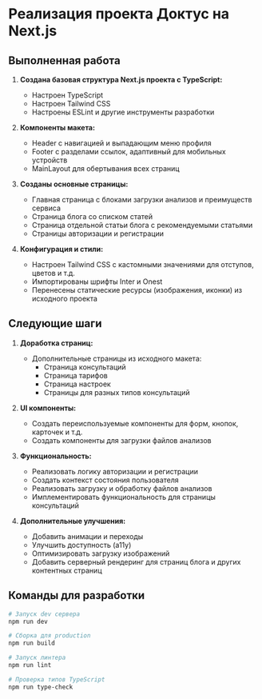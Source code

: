 # Реализация проекта Доктус на Next.js

## Выполненная работа

1. **Создана базовая структура Next.js проекта с TypeScript:**
   - Настроен TypeScript
   - Настроен Tailwind CSS
   - Настроены ESLint и другие инструменты разработки

2. **Компоненты макета:**
   - Header с навигацией и выпадающим меню профиля
   - Footer с разделами ссылок, адаптивный для мобильных устройств
   - MainLayout для обертывания всех страниц

3. **Созданы основные страницы:**
   - Главная страница с блоками загрузки анализов и преимуществ сервиса
   - Страница блога со списком статей
   - Страница отдельной статьи блога с рекомендуемыми статьями
   - Страницы авторизации и регистрации

4. **Конфигурация и стили:**
   - Настроен Tailwind CSS с кастомными значениями для отступов, цветов и т.д.
   - Импортированы шрифты Inter и Onest
   - Перенесены статические ресурсы (изображения, иконки) из исходного проекта

## Следующие шаги

1. **Доработка страниц:**
   - Дополнительные страницы из исходного макета:
     - Страница консультаций
     - Страница тарифов
     - Страница настроек
     - Страницы для разных типов консультаций

2. **UI компоненты:**
   - Создать переиспользуемые компоненты для форм, кнопок, карточек и т.д.
   - Создать компоненты для загрузки файлов анализов

3. **Функциональность:**
   - Реализовать логику авторизации и регистрации
   - Создать контекст состояния пользователя
   - Реализовать загрузку и обработку файлов анализов
   - Имплементировать функциональность для страницы консультаций

4. **Дополнительные улучшения:**
   - Добавить анимации и переходы
   - Улучшить доступность (a11y)
   - Оптимизировать загрузку изображений
   - Добавить серверный рендеринг для страниц блога и других контентных страниц

## Команды для разработки

```bash
# Запуск dev сервера
npm run dev

# Сборка для production
npm run build

# Запуск линтера
npm run lint

# Проверка типов TypeScript
npm run type-check
```